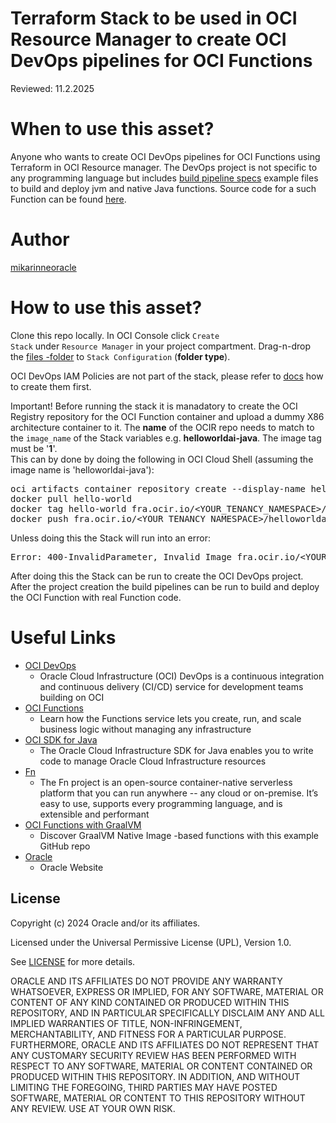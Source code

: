 <!--
Copyright (c) 2024 Oracle and/or its affiliates.

The Universal Permissive License (UPL), Version 1.0

Subject to the condition set forth below, permission is hereby granted to any
person obtaining a copy of this software, associated documentation and/or data
(collectively the "Software"), free of charge and under any and all copyright
rights in the Software, and any and all patent rights owned or freely
licensable by each licensor hereunder covering either (i) the unmodified
Software as contributed to or provided by such licensor, or (ii) the Larger
Works (as defined below), to deal in both

(a) the Software, and
(b) any piece of software and/or hardware listed in the lrgrwrks.txt file if
one is included with the Software (each a "Larger Work" to which the Software
is contributed by such licensors),

without restriction, including without limitation the rights to copy, create
derivative works of, display, perform, and distribute the Software and make,
use, sell, offer for sale, import, export, have made, and have sold the
Software and the Larger Work(s), and to sublicense the foregoing rights on
either these or other terms.

This license is subject to the following condition:
The above copyright notice and either this complete permission notice or at
a minimum a reference to the UPL must be included in all copies or
substantial portions of the Software.

THE SOFTWARE IS PROVIDED "AS IS", WITHOUT WARRANTY OF ANY KIND, EXPRESS OR
IMPLIED, INCLUDING BUT NOT LIMITED TO THE WARRANTIES OF MERCHANTABILITY,
FITNESS FOR A PARTICULAR PURPOSE AND NONINFRINGEMENT. IN NO EVENT SHALL THE
AUTHORS OR COPYRIGHT HOLDERS BE LIABLE FOR ANY CLAIM, DAMAGES OR OTHER
LIABILITY, WHETHER IN AN ACTION OF CONTRACT, TORT OR OTHERWISE, ARISING FROM,
OUT OF OR IN CONNECTION WITH THE SOFTWARE OR THE USE OR OTHER DEALINGS IN THE
SOFTWARE.
-->

# Terraform Stack to be used in OCI Resource Manager to create OCI DevOps pipelines for OCI Functions

Reviewed: 11.2.2025
 
# When to use this asset?
 
Anyone who wants to create OCI DevOps pipelines for OCI Functions using Terraform in OCI Resource manager.
The DevOps project is not specific to any programming language but includes <a href="./files/build_pipeline_specs/">build pipeline specs</a> example files to build and deploy jvm and native Java functions. Source code for a such Function can be found <a href="https://github.com/oracle-devrel/technology-engineering/blob/main/app-dev/devops-and-containers/functions/java-helloworld-AI-with-local-dev-and-oci-functions/README.md">here</a>.

# Author
<a href="https://github.com/mikarinneoracle">mikarinneoracle</a>

# How to use this asset?

Clone this repo locally. In OCI Console click <code>Create Stack</code> under <code>Resource Manager</code> in your project compartment. Drag-n-drop the <a href="./files">files -folder</a> to <code>Stack Configuration</code> (<b>folder type</b>).
<p>
OCI DevOps IAM Policies are not part of the stack, please refer to <a href="https://docs.oracle.com/en-us/iaas/Content/devops/using/devops_iampolicies.htm">docs</a> how to create them first.
<p>
Important! Before running the stack it is manadatory to create the OCI Registry repository for the OCI Function container and upload a dummy X86 architecture container to it. The <b>name</b> of the OCIR repo needs to match to the <code>image_name</code> of the Stack variables e.g. <b>helloworldai-java</b>. The image tag must be '<b>1</b>'.
<br>
This can by done by doing the following in OCI Cloud Shell (assuming the image name is 'helloworldai-java'):
<pre>
oci artifacts container repository create --display-name helloworldai-java --compartment-id ocid1.compartment.oc1.....gq
docker pull hello-world
docker tag hello-world fra.ocir.io/&lt;YOUR_TENANCY_NAMESPACE&gt;/helloworldai-java:1
docker push fra.ocir.io/&lt;YOUR_TENANCY_NAMESPACE&gt;/helloworldai-java:1
</pre>
Unless doing this the Stack will run into an error:
<pre>
Error: 400-InvalidParameter, Invalid Image fra.ocir.io/&lt;YOUR_TENANCY_NAMESPACE&gt;/&lt;image_name&gt:1 does not exist or you do not have access to use it
</pre>
After doing this the Stack can be run to create the OCI DevOps project. After the project creation the build pipelines can be run to build and deploy the OCI Function with real Function code.

# Useful Links

- [OCI DevOps](https://www.oracle.com/cloud/cloud-native/devops-service/)
    - Oracle Cloud Infrastructure (OCI) DevOps is a continuous integration and continuous delivery (CI/CD) service for development teams building on OCI
- [OCI Functions](https://docs.oracle.com/en-us/iaas/Content/Functions/Concepts/functionsoverview.htm)
    - Learn how the Functions service lets you create, run, and scale business logic without managing any infrastructure
- [OCI SDK for Java](https://docs.oracle.com/en-us/iaas/Content/API/SDKDocs/javasdk.htm)
    - The Oracle Cloud Infrastructure SDK for Java enables you to write code to manage Oracle Cloud Infrastructure resources
- [Fn](https://fnproject.io/)
    - The Fn project is an open-source container-native serverless platform that you can run anywhere -- any cloud or on-premise. It’s easy to use, supports every programming language, and is extensible and performant
- [OCI Functions with GraalVM](https://github.com/shaunsmith/graalvm-fn-init-images)
    - Discover GraalVM Native Image -based functions with this example GitHub repo
- [Oracle](https://www.oracle.com/)
    - Oracle Website

## License

Copyright (c) 2024 Oracle and/or its affiliates.

Licensed under the Universal Permissive License (UPL), Version 1.0.

See [LICENSE](LICENSE) for more details.

ORACLE AND ITS AFFILIATES DO NOT PROVIDE ANY WARRANTY WHATSOEVER, EXPRESS OR IMPLIED, FOR ANY SOFTWARE, MATERIAL OR CONTENT OF ANY KIND CONTAINED OR PRODUCED WITHIN THIS REPOSITORY, AND IN PARTICULAR SPECIFICALLY DISCLAIM ANY AND ALL IMPLIED WARRANTIES OF TITLE, NON-INFRINGEMENT, MERCHANTABILITY, AND FITNESS FOR A PARTICULAR PURPOSE.  FURTHERMORE, ORACLE AND ITS AFFILIATES DO NOT REPRESENT THAT ANY CUSTOMARY SECURITY REVIEW HAS BEEN PERFORMED WITH RESPECT TO ANY SOFTWARE, MATERIAL OR CONTENT CONTAINED OR PRODUCED WITHIN THIS REPOSITORY. IN ADDITION, AND WITHOUT LIMITING THE FOREGOING, THIRD PARTIES MAY HAVE POSTED SOFTWARE, MATERIAL OR CONTENT TO THIS REPOSITORY WITHOUT ANY REVIEW. USE AT YOUR OWN RISK. 
